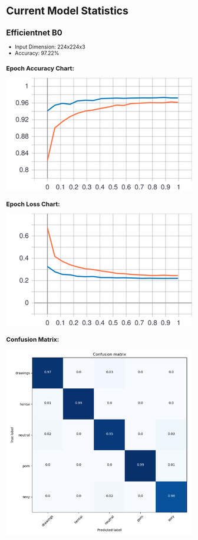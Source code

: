 # Current Model Statistics

## Efficientnet B0
* Input Dimension: 224x224x3
* Accuracy: 97.22%

### Epoch Accuracy Chart:
![efficientnet_b0 accuracy](../_art/model_data/efficientnet_b0/epoch_accuracy.svg)

### Epoch Loss Chart:
![efficientnet_b0 loss](../_art/model_data/efficientnet_b0/epoch_loss.svg)

### Confusion Matrix:
![efficientnet_b0 confusion](../_art/model_data/efficientnet_b0/confusion_matrix.png)